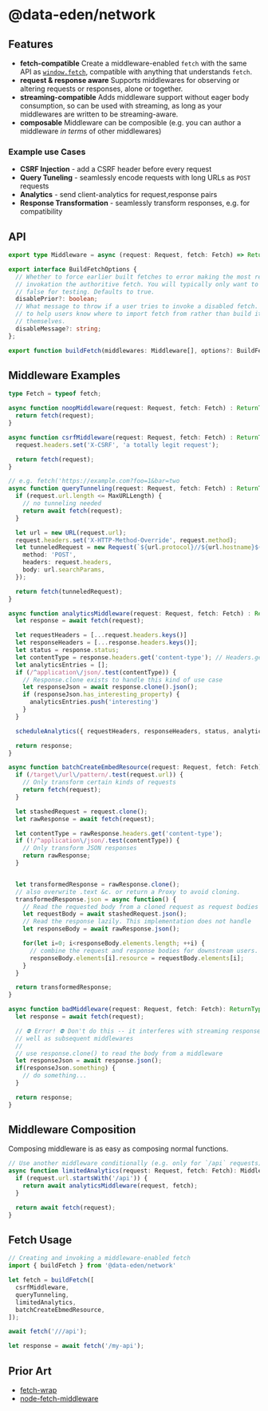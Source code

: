 # @data-eden/network

## Features

* **fetch-compatible** Create a middleware-enabled `fetch` with the same API as [`window.fetch`](https://developer.mozilla.org/en-US/docs/Web/API/Fetch_API), compatible with anything that understands `fetch`.
* **request & response aware** Supports middlewares for observing or altering requests or responses, alone or together.
* **streaming-compatible** Adds middleware support without eager body consumption, so can be used with streaming, as long as your middlewares are written to be streaming-aware.
* **composable** Middleware can be composible (e.g. you can author a middleware _in terms_ of other middlewares)

### Example use Cases

* **CSRF Injection** - add a CSRF header before every request
* **Query Tuneling** - seamlessly encode requests with long URLs as `POST` requests
* **Analytics** - send client-analytics for request,response pairs
* **Response Transformation** - seamlessly transform responses, e.g. for compatibility

## API

```typescript
export type Middleware = async (request: Request, fetch: Fetch) => ReturnType<Fetch>;

export interface BuildFetchOptions {
  // Whether to force earlier built fetches to error making the most recent //
  // invokation the authoritive fetch. You will typically only want to set this to
  // false for testing. Defaults to true.
  disablePrior?: boolean;
  // What message to throw if a user tries to invoke a disabled fetch. Useful
  // to help users know where to import fetch from rather than build it //
  // themselves.
  disableMessage?: string;
};

export function buildFetch(middlewares: Middleware[], options?: BuildFetchOptions): typeof fetch;
```

## Middleware Examples

```typescript
type Fetch = typeof fetch;

async function noopMiddleware(request: Request, fetch: Fetch) : ReturnType<Fetch> {
  return fetch(request);
}

async function csrfMiddleware(request: Request, fetch: Fetch) : ReturnType<Fetch> {
  request.headers.set('X-CSRF', 'a totally legit request');

  return fetch(request);
}

// e.g. fetch('https://example.com?foo=1&bar=two
async function queryTunneling(request: Request, fetch: Fetch) : ReturnType<Fetch> {
  if (request.url.length <= MaxURLLength) {
    // no tunneling needed
    return await fetch(request);
  }

  let url = new URL(request.url);
  request.headers.set('X-HTTP-Method-Override', request.method);
  let tunneledRequest = new Request(`${url.protocol}//${url.hostname}${url.pathname}`, {
    method: 'POST',
    headers: request.headers,
    body: url.searchParams,
  });

  return fetch(tunneledRequest);
}

async function analyticsMiddleware(request: Request, fetch: Fetch) : ReturnType<Fetch> {
  let response = await fetch(request);

  let requestHeaders = [...request.headers.keys()]
  let responseHeaders = [...response.headers.keys()];
  let status = response.status;
  let contentType = response.headers.get('content-type'); // Headers.get is case-insensitive
  let analyticsEntries = [];
  if (/^application\/json/.test(contentType)) {
    // Response.clone exists to handle this kind of use case
    let responseJson = await response.clone().json();
    if (responseJson.has_interesting_property) {
      analyticsEntries.push('interesting')
    }
  }

  scheduleAnalytics({ requestHeaders, responseHeaders, status, analyticsEntries });

  return response;
}

async function batchCreateEmbedResource(request: Request, fetch: Fetch) : ReturnType<Fetch> {
  if (/target\/url\/pattern/.test(request.url)) {
    // Only transform certain kinds of requests
    return fetch(request);
  }

  let stashedRequest = request.clone();
  let rawResponse = await fetch(request);

  let contentType = rawResponse.headers.get('content-type');
  if (!/^application\/json/.test(contentType)) {
    // Only transform JSON responses
    return rawResponse;
  }


  let transformedResponse = rawResponse.clone();
  // also overwrite .text &c. or return a Proxy to avoid cloning.
  transformedResponse.json = async function() {
    // Read the requested body from a cloned request as request bodies can only be read once
    let requestBody = await stashedRequest.json();
    // Read the response lazily. This implementation does not handle 
    let responseBody = await rawResponse.json();

    for(let i=0; i<responseBody.elements.length; ++i) {
      // combine the request and response bodies for downstream users.
      responseBody.elements[i].resource = requestBody.elements[i];
    }
  }

  return transformedResponse;
}

async function badMiddleware(request: Request, fetch: Fetch): ReturnType<Fetch> {
  let response = await fetch(request);

  // ⛔ Error! ⛔ Don't do this -- it interferes with streaming responses as
  // well as subsequent middlewares
  //
  // use response.clone() to read the body from a middleware
  let responseJson = await response.json();
  if(responseJson.something) {
    // do something...
  }

  return response;
}
```

## Middleware Composition

Composing middleware is as easy as composing normal functions.

```typescript
// Use another middleware conditionally (e.g. only for `/api` requests)
async function limitedAnalytics(request: Request, fetch: Fetch): Middleware {
  if (request.url.startsWith('/api')) {
    return await analyticsMiddleware(request, fetch);
  }

  return await fetch(request);
}
```

## Fetch Usage

```typescript
// Creating and invoking a middleware-enabled fetch
import { buildFetch } from '@data-eden/network'

let fetch = buildFetch([
  csrfMiddleware,
  queryTunneling,
  limitedAnalytics,
  batchCreateEbmedResource,
]);

await fetch('///api');

let response = await fetch('/my-api');
```

## Prior Art

* [fetch-wrap](https://github.com/benjamine/fetch-wrap)
* [node-fetch-middleware](https://github.com/lev-kuznetsov/node-fetch-middleware)
